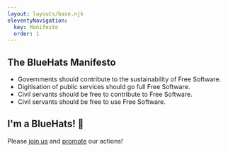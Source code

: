 ```yaml
---
layout: layouts/base.njk
eleventyNavigation:
  key: Manifesto
  order: 1
---
```


## The BlueHats Manifesto

- Governments should contribute to the sustainability of Free Software.
- Digitisation of public services should go full Free Software.
- Civil servants should be free to contribute to Free Software.
- Civil servants should be free to use Free Software.

## I'm a BlueHats! 🧢

Please [join us](connect) and [promote](promote) our actions!
